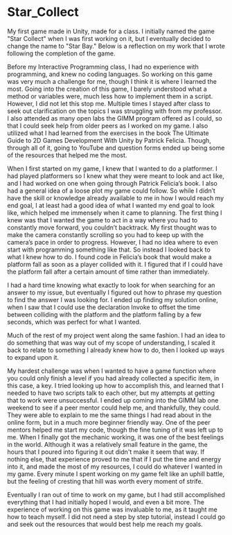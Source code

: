 # Star_Collect
 My first game made in Unity, made for a class. I initially named the game "Star Collect" when I was first working on it, but I eventually decided to change the name to "Star Bay." Below is a reflection on my work that I wrote following the completion of the game.

Before my Interactive Programming class, I had no experience with programming, and knew no coding languages. So working on this game was very much a challenge for me, though I think it is where I learned the most. Going into the creation of this game, I barely understood what a method or variables were, much less how to implement them in a script. However, I did not let this stop me. Multiple times I stayed after class to seek out clarification on the topics I was struggling with from my professor. I also attended as many open labs the GIMM program offered as I could, so that I could seek help from older peers as I worked on my game. I also utilized what I had learned from the exercises in the book The Ultimate Guide to 2D Games Development With Unity by Patrick Felicia. Though, through all of it, going to YouTube and question forms ended up being some of the resources that helped me the most.

When I first started on my game, I knew that I wanted to do a platformer. I had played platformers so I knew what they were meant to look and act like, and I had worked on one when going through Patrick Felicia’s book. I also had a general idea of a loose plot my game could follow. So while I didn’t have the skill or knowledge already available to me in how I would reach my end goal, I at least had a good idea of what I wanted my end goal to look like, which helped me immensely when it came to planning. The first thing I knew was that I wanted the game to act in a way where you had to constantly move forward, you couldn’t backtrack. My first thought was to make the camera constantly scrolling so you had to keep up with the camera’s pace in order to progress. However, I had no idea where to even start with programming something like that. So instead I looked back to what I knew how to do. I found code in Felicia’s book that would make a platform fall as soon as a player collided with it. I figured that if I could have the platform fall after a certain amount of time rather than immediately.

I had a hard time knowing what exactly to look for when searching for an answer to my issue, but eventually I figured out how to phrase my question to find the answer I was looking for. I ended up finding my solution online, when I saw that I could use the declaration Invoke to offset the time between colliding with the platform and the platform falling by a few seconds, which was perfect for what I wanted. 

Much of the rest of my project went along the same fashion. I had an idea to do something that was way out of my scope of understanding, I scaled it back to relate to something I already knew how to do, then I looked up ways to expand upon it.

My hardest challenge was when I wanted to have a game function where you could only finish a level if you had already collected a specific item, in this case, a key. I tried looking up how to accomplish this, and learned that I needed to have two scripts talk to each other, but my attempts at getting that to work were unsuccessful. I ended up coming into the GIMM lab one weekend to see if a peer mentor could help me, and thankfully, they could. They were able to explain to me the same things I had read about in the online form, but in a much more beginner friendly way. One of the peer mentors helped me start my code, though the fine tuning of it was left up to me. When I finally got the mechanic working, it was one of the best feelings in the world. Although it was a relatively small feature in the game, the hours that I poured into figuring it out didn't make it seem that way. If nothing else, that experience proved to me that if I put the time and energy into it, and made the most of my resources, I could do whatever I wanted in my game. Every minute I spent working on my game felt like an uphill battle, but the feeling of cresting that hill was worth every moment of strife. 

Eventually I ran out of time to work on my game, but I had still accomplished everything that I had initially hoped I would, and even a bit more. The experience of working on this game was invaluable to me, as it taught me how to teach myself. I did not need a step by step tutorial, instead I could go and seek out the resources that would best help me reach my goals. 

